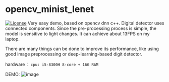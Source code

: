 # opencv_minist_lenet
[![License](https://img.shields.io/badge/license-BSD-blue.svg)](LICENSE)
 Very easy demo, based on opencv dnn c++. Digital detector uses connected components. Since the pre-processing process is simple, the model is sensitive to light changes. It can achieve about 13FPS on my laptop.

 There are many things can be done to improve its performance, like using good image preprocessing or deep-learning-based digit detector.

 hardware：
 `cpu: i5-8300H 8-core + 16G RAM`

DEMO:
![image](./demo/demo.gif)
